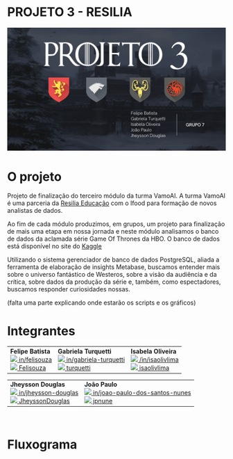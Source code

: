 # PROJETO 3 - RESILIA

<p align="center">
<img src = "./imagens/capa.png" width=800px>
</p>

# O projeto

Projeto de finalização do terceiro módulo da turma VamoAI. A turma VamoAI é uma parceria da [Resilia Educação](https://www.resilia.work/sobre) com o Ifood para formação de novos analistas de dados.

Ao fim de cada módulo produzimos, em grupos, um projeto para finalização de mais uma etapa em nossa jornada e neste módulo analisamos o banco de dados da aclamada série Game Of Thrones da HBO. O banco de dados está disponível no site do [Kaggle](https://www.kaggle.com/rezaghari/game-of-thrones)

Utilizando o sistema gerenciador de banco de dados PostgreSQL, aliada a ferramenta de elaboração de insights Metabase, buscamos entender mais sobre o universo fantástico de Westeros, sobre a visão da audiência e da crítica, sobre dados da produção da série e, também, como espectadores, buscamos responder curiosidades nossas.

(falta uma parte explicando onde estarão os scripts e os gráficos)


# Integrantes

<table width = 550px  align='center'>
<tr>
<td><b>Felipe Batista</b><br>
<a href="https://www.linkedin.com/in/felisouza/"><image src="./imagens/linkedIN.svg" width="25"/></a><a href = "https://www.linkedin.com/in/felisouza/"> in/felisouza </a>
<br>
<a href="https://github.com/Felisouza"><image src="./imagens/github-icon.svg" width="25"/></a><a href="https://github.com/Felisouza"> Felisouza</a>

<td><b>Gabriela  Turquetti </b>
<br>
<a href="https://www.linkedin.com/in/gabriela-turquetti/"><image src="./imagens/linkedIN.svg" width="25"/></a><a href = "https://www.linkedin.com/in/gabriela-turquetti/"> in/gabriela-turquetti </a>
<br>
<a href="https://github.com/turquetti"><image src="./imagens/github-icon.svg" width="25"/></a><a href="https://github.com/turquetti"> turquetti</a>

<td><b>Isabela Oliveira</b>
<br>
<a href="https://www.linkedin.com/in/isaolivlima/"><image src="./imagens/linkedIN.svg" width="25"/></a><a href = "https://www.linkedin.com/in/isaolivlima/"> /in/isaolivlima </a>
<br>
<a href="https://github.com/isaolivlima"><image src="./imagens/github-icon.svg" width="25"/></a><a href="https://github.com/isaolivlima"> isaolivlima</a>
</td>
</table>


<table align='center'>
<td><b> Jheysson Douglas</b>
<br>
<a href="https://www.linkedin.com/in/jheysson-douglas-868342100/"><image src="./imagens/linkedIN.svg" width="25"/></a><a href = "https://www.linkedin.com/in/jheysson-douglas-868342100/"> in/jheysson-douglas</a>
<br>
<a href="https://github.com/JheyssonDouglas"><image src="./imagens/github-icon.svg" width="25"/></a><a href="https://github.com/JheyssonDouglas"> JheyssonDouglas</a>

<td><b>João Paulo</b>
<br>
<a href="https://www.linkedin.com/in/joao-paulo-dos-santos-nunes-006061128/"><image src="./imagens/linkedIN.svg" width="25"/></a><a href = "https://www.linkedin.com/in/joao-paulo-dos-santos-nunes-006061128/"> in/joao-paulo-dos-santos-nunes</a>
<br>
<a href="https://github.com/jpnune"><image src="./imagens/github-icon.svg" width="25"/></a><a href="https://github.com/jpnune"> jpnune</a>
	</table>
	<br>


# Fluxograma


